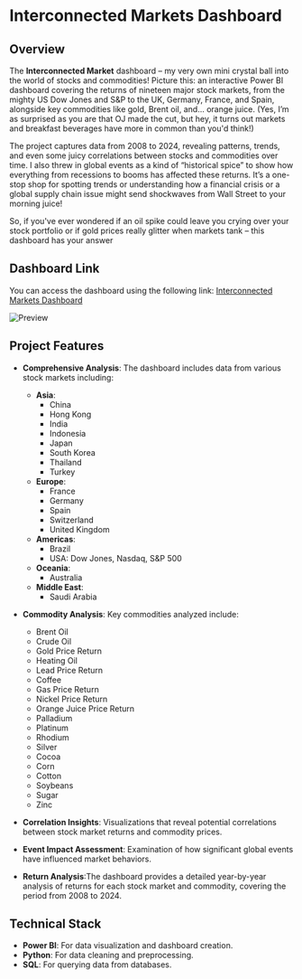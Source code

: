 # Interconnected Markets Dashboard

## Overview
The **Interconnected Market** dashboard – my very own mini crystal ball into the world of stocks and commodities! Picture this: an interactive Power BI dashboard covering the returns of nineteen major stock markets, from the mighty US Dow Jones and S&P to the UK, Germany, France, and Spain, alongside key commodities like gold, Brent oil, and... orange juice. (Yes, I’m as surprised as you are that OJ made the cut, but hey, it turns out markets and breakfast beverages have more in common than you'd think!)

The project captures data from 2008 to 2024, revealing patterns, trends, and even some juicy correlations between stocks and commodities over time. I also threw in global events as a kind of “historical spice” to show how everything from recessions to booms has affected these returns. It’s a one-stop shop for spotting trends or understanding how a financial crisis or a global supply chain issue might send shockwaves from Wall Street to your morning juice!

So, if you've ever wondered if an oil spike could leave you crying over your stock portfolio or if gold prices really glitter when markets tank – this dashboard has your answer

## Dashboard Link
You can access the dashboard using the following link:
[Interconnected Markets Dashboard](https://app.powerbi.com/groups/me/reports/5b4c98e2-c919-4321-a079-1462f2dba1b2?ctid=cd91c0c8-83b6-4bfd-8b69-7d65c0140912&pbi_source=linkShare)


![Preview](https://github.com/user-attachments/assets/a4915e28-36fe-4412-a2ba-73caf3d6b17c)
## Project Features
- **Comprehensive Analysis**: The dashboard includes data from various stock markets including:
  - **Asia**: 
    - China
    - Hong Kong
    - India
    - Indonesia
    - Japan
    - South Korea
    - Thailand
    - Turkey
  - **Europe**: 
    - France
    - Germany
    - Spain
    - Switzerland
    - United Kingdom
  - **Americas**: 
    - Brazil
    - USA: Dow Jones, Nasdaq, S&P 500
  - **Oceania**: 
    - Australia
  - **Middle East**: 
    - Saudi Arabia

- **Commodity Analysis**: Key commodities analyzed include:
  - Brent Oil
  - Crude Oil
  - Gold Price Return
  - Heating Oil
  - Lead Price Return
  - Coffee
  - Gas Price Return
  - Nickel Price Return
  - Orange Juice Price Return
  - Palladium
  - Platinum
  - Rhodium
  - Silver
  - Cocoa
  - Corn
  - Cotton
  - Soybeans
  - Sugar
  - Zinc

- **Correlation Insights**: Visualizations that reveal potential correlations between stock market returns and commodity prices.
- **Event Impact Assessment**: Examination of how significant global events have influenced market behaviors.
- **Return Analysis**:The dashboard provides a detailed year-by-year analysis of returns for each stock market and commodity, covering the period from 2008 to 2024. 
## Technical Stack
- **Power BI**: For data visualization and dashboard creation.
- **Python**: For data cleaning and preprocessing.
- **SQL**: For querying data from databases.


